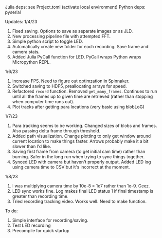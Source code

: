 Julia deps: see Project.toml (activate local environment)
Python deps: pyserial

Updates:
1/4/23
1. Fixed saving. Options to save as separate images or as JLD.
2. New processing pipeline file with attempted FFT.
3. Simple python script to toggle LED.
4. Automatically create new folder for each recording. Save frame and camera stats.
5. Added Julia PyCall function for LED. PyCall wraps Python wraps Micropython REPL.

1/6/23
1. Increase FPS. Need to figure out optimzation in Spinnaker.
2. Switched saving to HDF5, preallocating arrays for speed.
3. Refactored `record` function. Removed `get_many_frames`. Continues to run until all the frames up to given time are retrieved (rather than stopping when computer time runs out).
4. Plot tracks after getting para locations (very basic using blobLoG)

1/7/23
1. Para tracking seems to be working. Changed sizes of blobs and frames. Also passing delta frame through threshold.
2. Added path visualization. Change plotting to only get window around current location to make things faster. Arrows probably make it a bit slower than I'd like.
3. Saving first frame from camera (to get initial cam time) rather than burning. Safer in the long run when trying to sync things together.
4. Synced LED with camera but haven't properly output. Added LED log using camera time to CSV but it's incorrect at the moment.

1/8/23
1. I was multiplying camera time by 10e-8 = 1e7 rather than 1e-9. Geez. 
2. LED sync works fine. Log makes final LED status 1 if final timestamp is greater than recording time.
2. Tried recording tracking video. Works well. Need to make function.


To do:
1. Simple interface for recording/saving. 
2. Test LED recording
3. Precompile for quick startup
